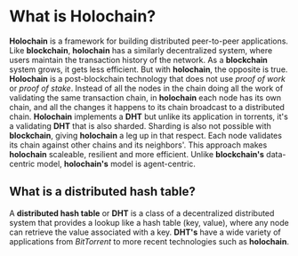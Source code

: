 # What is **Holochain**?

**Holochain** is a framework for building distributed peer-to-peer applications. Like **blockchain**, **holochain** has a similarly decentralized system, where users maintain the transaction history of the network. As a **blockchain** system grows, it gets less efficient. But with **holochain**, the opposite is true. **Holochain** is a post-blockchain technology that does not use _proof of work_ or _proof of stake_. Instead of all the nodes in the chain doing all the work of validating the same transaction chain, in **holochain** each node has its own chain, and all the changes it happens to its chain broadcast  to a distributed chain. **Holochain** implements a **DHT** but unlike its application in torrents, it's a validating **DHT** that is also sharded. Sharding is also not possible with **blockchain**, giving **holochain** a leg up in that respect. Each node validates its chain against other chains and its neighbors'. This approach makes **holochain** scaleable, resilient and more efficient. Unlike **blockchain's** data-centric model, **holochain's** model is agent-centric.

## What is a **distributed hash table**?

A **distributed hash table** or **DHT** is a class of a decentralized distributed system that provides a lookup like a hash table (key, value), where any node can retrieve the value associated with a key. **DHT's** have a wide variety of applications from _BitTorrent_ to more recent technologies such as **holochain**.
